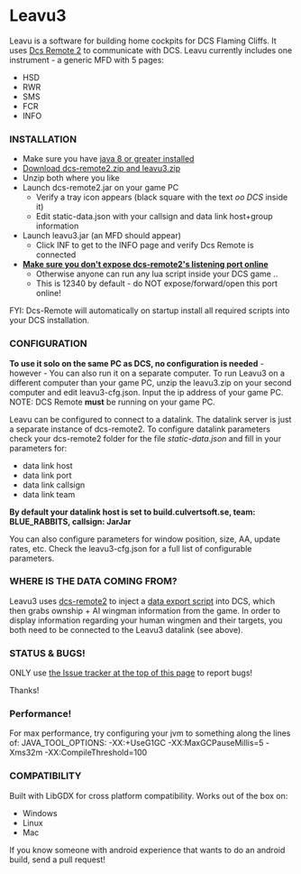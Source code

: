 # Leavu3

Leavu is a software for building home cockpits for DCS Flaming Cliffs. It uses [Dcs Remote 2](https://github.com/GiGurra/dcs-remote2) to communicate with DCS. Leavu currently includes one instrument - a generic MFD with 5 pages:
 * HSD
 * RWR
 * SMS
 * FCR
 * INFO


### INSTALLATION

* Make sure you have [java 8 or greater installed](http://www.oracle.com/technetwork/java/javase/downloads/index.html)
* [Download dcs-remote2.zip and leavu3.zip](http://build.culvertsoft.se/dcs/)
* Unzip both where you like
* Launch dcs-remote2.jar on your game PC
  * Verify a tray icon appears (black square with the text *oo DCS* inside it)
  * Edit static-data.json with your callsign and data link host+group information
* Launch leavu3.jar (an MFD should appear)
  * Click INF to get to the INFO page and verify Dcs Remote is connected
* [**Make sure you don't expose dcs-remote2's listening port online**](https://github.com/GiGurra/dcs-remote2)
  * Otherwise anyone can run any lua script inside your DCS game ..
  * This is 12340 by default - do NOT expose/forward/open this port online!

FYI: Dcs-Remote will automatically on startup install all required scripts into your DCS installation.

### CONFIGURATION

**To use it solo on the same PC as DCS, no configuration is needed** - however - You can also run it on a separate computer. 
To run Leavu3 on a different computer than your game PC, unzip the leavu3.zip on your second computer and edit leavu3-cfg.json. Input the ip address of your game PC. NOTE: DCS Remote **must** be running on your game PC.

Leavu can be configured to connect to a datalink. The datalink server is just a separate instance of dcs-remote2. To configure datalink parameters check your dcs-remote2 folder for the file *static-data.json* and fill in your parameters for:
 * data link host
 * data link port
 * data link callsign
 * data link team

**By default your datalink host is set to build.culvertsoft.se, team: BLUE_RABBITS, callsign: JarJar**

You can also configure parameters for window position, size, AA, update rates, etc. Check the leavu3-cfg.json for a full list of configurable parameters.


### WHERE IS THE DATA COMING FROM?

Leavu3 uses [dcs-remote2](https://github.com/GiGurra/dcs-remote2) to inject a [data export script](https://github.com/GiGurra/leavu3/blob/master/src/main/resources/lua_scripts/LoDataExport.lua) into DCS, which then grabs ownship + AI wingman information from the game. In order to display information regarding your human wingmen and their targets, you both need to be connected to the Leavu3 datalink (see above).


### STATUS & BUGS!

ONLY use [the Issue tracker at the top of this page](https://github.com/GiGurra/leavu3/issues) to report bugs!

Thanks!


### Performance!

For max performance, try configuring your jvm to something along the lines of:
JAVA_TOOL_OPTIONS: -XX:+UseG1GC -XX:MaxGCPauseMillis=5 -Xms32m -XX:CompileThreshold=100


### COMPATIBILITY

Built with LibGDX for cross platform compatibility. Works out of the box on:
* Windows
* Linux
* Mac

If you know someone with android experience that wants to do an android build, send a pull request!
